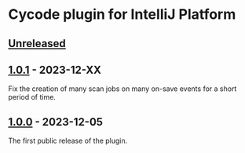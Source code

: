 <!-- Keep a Changelog guide -> https://keepachangelog.com -->

# Cycode plugin for IntelliJ Platform

## [Unreleased]

## [1.0.1] - 2023-12-XX

Fix the creation of many scan jobs on many on-save events for a short period of time.

## [1.0.0] - 2023-12-05

The first public release of the plugin.

[1.0.1]: https://github.com/cycodehq/intellij-platform-plugin/releases/tag/v1.0.1
[1.0.0]: https://github.com/cycodehq/intellij-platform-plugin/releases/tag/v1.0.0
[Unreleased]: https://github.com/cycodehq/intellij-platform-plugin/compare/v1.0.0...HEAD

